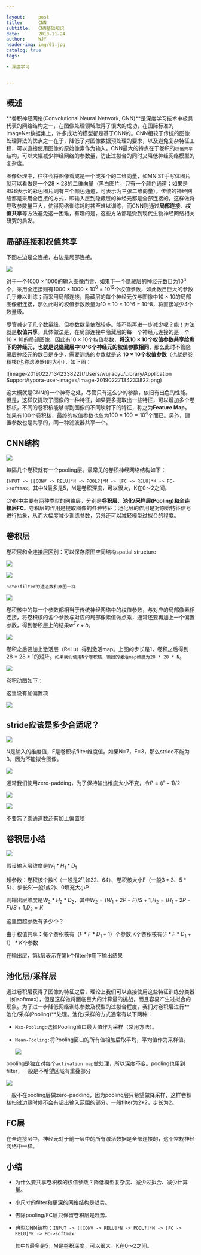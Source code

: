 ```yaml
---

layout:     post
title:      CNN
subtitle:   CNN基础知识
date:       2018-11-24
author:     WJY
header-img: img/01.jpg
catalog: true
tags:

- 深度学习


---
```

## 概述

**卷积神经网络(Convolutional Neural Network, CNN)**是深度学习技术中极具代表的网络结构之一，在图像处理领域取得了很大的成功，在国际标准的ImageNet数据集上，许多成功的模型都是基于CNN的。CNN相较于传统的图像处理算法的优点之一在于，降低了对图像数据预处理的要求，以及避免复杂特征工程，可以直接使用图像的原始像素作为输入。CNN最大的特点在于卷积的`权值共享`结构，可以大幅减少神经网络的参数量，防止过拟合的同时又降低神经网络模型的复杂度。

图像处理中，往往会将图像看成是一个或多个的二维向量，如MNIST手写体图片就可以看做是一个28 × 28的二维向量（黑白图片，只有一个颜色通道；如果是RGB表示的彩色图片则有三个颜色通道，可表示为三张二维向量）。传统的神经网络都是采用全连接的方式，即输入层到隐藏层的神经元都是全部连接的，这样做将导致参数量巨大，使得网络训练耗时甚至难以训练，而CNN则通过**局部连接**、**权值共享**等方法避免这一困难，有趣的是，这些方法都是受到现代生物神经网络相关研究的启发。

## 局部连接和权值共享

下图左边是全连接，右边是局部连接。

![](https://ws2.sinaimg.cn/large/006tKfTcly1g0kxfnc2mfj311w0ewtpy.jpg)

对于一个1000 × 1000的输入图像而言，如果下一个隐藏层的神经元数目为$10^{6}$个，采用全连接则有$1000 × 1000 × 10^{6 }= 10^{12}$个权值参数，如此数目巨大的参数几乎难以训练；而采用局部连接，隐藏层的每个神经元仅与图像中10 × 10的局部图像相连接，那么此时的权值参数数量为10 × 10 × 10^6 = 10^8，将直接减少4个数量级。

尽管减少了几个数量级，但参数数量依然较多。能不能再进一步减少呢？能！方法就是**权值共享**。具体做法是，在局部连接中隐藏层的每一个神经元连接的是一个10 × 10的局部图像，因此有10 × 10个权值参数，**将这10 × 10个权值参数共享给剩下的神经元，也就是说隐藏层中10^6个神经元的权值参数相同**，那么此时不管隐藏层神经元的数目是多少，需要训练的参数就是这 **10 × 10个权值参数**（也就是卷积核(也称滤波器)的大小），如下图：

![image-20190227134233822](/Users/wujiaoyu/Library/Application Support/typora-user-images/image-20190227134233822.png)

这大概就是CNN的一个神奇之处，尽管只有这么少的参数，依旧有出色的性能。但是，这样仅提取了图像的一种特征，如果要多提取出一些特征，可以增加多个卷积核，不同的卷积核能够得到图像的不同映射下的特征，称之为**Feature Map**。如果有100个卷积核，最终的权值参数也仅为$100 × 100 = 10^{4}$个而已。另外，偏置参数也是共享的，同一种滤波器共享一个。

## CNN结构

![](https://ws2.sinaimg.cn/large/006tKfTcly1g0l1585yndj31qa0u0u0x.jpg)

每隔几个卷积就有一个pooling层。最常见的卷积神经网络结构如下：

`INPUT -> [[CONV -> RELU]*N -> POOL?]*M -> [FC -> RELU]*K -> FC->softmax`，其中N最多是5，M是卷积深度，可以很大，K在0～2之间。

CNN中主要有两种类型的网络层，分别是**卷积层**、**池化/采样层(Pooling)**和**全连接层FC**。卷积层的作用是提取图像的各种特征；池化层的作用是对原始特征信号进行抽象，从而大幅度减少训练参数，另外还可以减轻模型过拟合的程度。

## 卷积层

卷积层和全连接层区别：可以保存原图空间结构spatial structure

![](https://ws3.sinaimg.cn/large/006tKfTcly1g0l07c7kv4j31t10u0dlw.jpg)

![](https://ws4.sinaimg.cn/large/006tKfTcly1g0l05qz2hnj31ol0u044r.jpg)

`note:filter的通道数和原图一样`

![](https://ws1.sinaimg.cn/large/006tKfTcly1g0l0fl380tj31so0sujxu.jpg)

卷积核中的每一个参数都相当于传统神经网络中的权值参数，与对应的局部像素相连接，将卷积核的各个参数与对应的局部像素值做点乘，通常还要再加上一个偏置参数，得到卷积层上的结果$w^{T}x+b​$。

![](https://ws1.sinaimg.cn/large/006tKfTcly1g0l0f1ltg8j31rc0tcaex.jpg)



卷积之后要加上激活层（ReLu）得到激活map。上图的步长是1，卷积之后得到28 * 28 * 1的矩阵。`如果我们使用N个卷积核，输出的激活map维度为28 * 28 * N`。

![](https://ws4.sinaimg.cn/large/006tKfTcly1g0l0sik38dj31ms0u00xn.jpg)

卷积动图如下：

这里没有加偏置项

![](http://i.imgur.com/KPyqPOB.gif)

## stride应该是多少合适呢？

![](https://ws4.sinaimg.cn/large/006tKfTcly1g0l17jpaxsj31xk0sqq7b.jpg)

N是输入的维度值，F是卷积核filter维度值。如果N=7，F=3，那么stride不能为3，因为不能拟合图像。

![](https://ws1.sinaimg.cn/large/006tKfTcly1g0l20zw0ewj31px0u07d8.jpg)

通常我们使用zero-padding，为了保持输出维度大小不变，令$P=(F-1)/2$

![](https://ws2.sinaimg.cn/large/006tKfTcly1g0l26jh2g7j31b00mo798.jpg)



![](https://ws1.sinaimg.cn/large/006tKfTcly1g0l27ofsm0j31um0lo7ap.jpg)

不要忘了乘通道数还有加上偏置项

## 卷积层小结

![](https://ws2.sinaimg.cn/large/006tKfTcly1g0l3btk4ubj31bc0jsjvu.jpg)

假设输入层维度是$W_{1}*H_{1}*D_{1}$

超参数：卷积核个数K（一般是$2^{n}$,如32、64）、卷积核大小F（一般$3*3、5*5$）、步长S(一般1或2)、0填充大小P

则输出层维度是$W_{2}*H_{2}*D_{2}$，其中$W_{2}=(W_{1}+2P-F)/S+1$,$H_{2}=(H_{1}+2P-F)/S+1$,$D_{2}=K$

这里面超参数有多少个？

由于权值共享：每个卷积核有$（F*F*D_{1}+1）$个参数,K个卷积核有$(F*F*D_{1}+1）*K$个参数

在输出层，第k层表示在第k个filter作用下输出结果



## 池化层/采样层

通过卷积层获得了图像的特征之后，理论上我们可以直接使用这些特征训练分类器（如softmax），但是这样做将面临巨大的计算量的挑战，而且容易产生过拟合的现象。为了进一步降低网络训练参数及模型的过拟合程度，我们对卷积层进行**池化/采样(Pooling)**处理。池化/采样的方式通常有以下两种：

- `Max-Pooling:`选择Pooling窗口最大值作为采样（常用方法）。

- `Mean-Pooling:`将Pooling窗口的所有值相加后取平均，平均值作为采样值。

  

  ![](https://ws2.sinaimg.cn/large/006tKfTcly1g0kxqnzhalj31c20dm11e.jpg)



pooling是独立对每个`activation map`做处理，所以深度不变。pooling也用到filter，一般是不希望区域有重叠部分

![](https://ws2.sinaimg.cn/large/006tKfTcly1g0l3azhirkj314k0eg76t.jpg)

一般不在pooling层做zero-padding，因为pooling层只希望做降采样，这样卷积核扫过边缘时候不会有超出输入范围的部分。一般filter为2*2，步长为2。

## FC层

在全连接层中，神经元对于前一层中的所有激活数据是全部连接的，这个常规神经网络中一样。

## 小结

- 为什么要共享卷积核的权值参数？降低模型复杂度、减少过拟合、减少计算量。

- 小尺寸的filter和更深的网络结构是趋势。

- 去除pooling/FC层只保留卷积层是趋势。

- 典型CNN结构：`INPUT -> [[CONV -> RELU]*N -> POOL?]*M -> [FC -> RELU]*K -> FC->softmax`

  其中N最多是5，M是卷积深度，可以很大，K在0～2之间。

  

  

  
